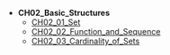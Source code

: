 * **CH02_Basic_Structures**
    * [CH02_01_Set](/math/Discrete_Mathematics_Explained_in_Detail-master/CH02_Basic_Structures/CH02_01_Set.md)
    * [CH02_02_Function_and_Sequence](/math/Discrete_Mathematics_Explained_in_Detail-master/CH02_Basic_Structures/CH02_02_Function_and_Sequence.md)
    * [CH02_03_Cardinality_of_Sets](/math/Discrete_Mathematics_Explained_in_Detail-master/CH02_Basic_Structures/CH02_03_Cardinality_of_Sets.md)
    